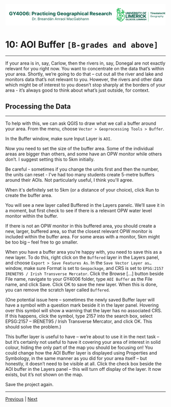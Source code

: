![UL Geography logo](../assets/images/GY4006_logo.png)

# 10: AOI Buffer ```[B-grades and above]```
___

If your area is in, say, Carlow, then the rivers in, say, Donegal are not exactly relevant for you right now. You want to concentrate on the data that’s within your area. Shortly, we’re going to do that – cut out all the river and lake and monitors data that’s not relevant to you. However, the rivers and other data which might be of interest to you doesn’t stop sharply at the borders of your area - it’s always good to think about what’s just outside, for context. 

## Processing the Data
___

To help with this, we can ask QGIS to draw what we call a buffer around your area. From the menu, choose ```Vector > Geoprocessing Tools > Buffer```. 

In the Buffer window, make sure Input Layer is ```AOI```.

Now you need to set the size of the buffer area. Some of the individual areas are bigger than others, and some have an OPW monitor while others don’t. I suggest setting this to 5km initially.

Be careful - sometimes if you change the units first and then the number, the units can reset - I've had too many students create 5-metre buffers around their AOIs. Not particularly useful, I think you'll agree.

When it's definitely set to 5km (or a distance of your choice), click Run to create the buffer area. 

You will see a new layer called Buffered in the Layers panelc. We’ll save it in a moment, but first check to see if there is a relevant OPW water level monitor within the buffer.

If there is not an OPW monitor in this buffered area, you should create a new, larger, buffered area, so that the closest relevant OPW monitor is included within the buffer area. For some areas with a monitor, 5km might be too big – feel free to go smaller.

When you have a buffer area you’re happy with, you need to save this as a new layer. To do this, right click on the ```Buffered``` layer in the Layers panel, and choose ```Export > Save Features As```. In the ```Save Vector Layer as…``` window, make sure Format is set to ```Geopackage```, and CRS is set to ```EPSG:2157 IRENET95 / Irish Transverse Mercator```. Click the Browse […] button beside File name, navigate to your GY4006 folder, type ```AOI Buffer``` as the File name, and click Save. Click OK to save the new layer. When this is done, you can remove the scratch layer called ```Buffered```.

(One potential issue here – sometimes the newly saved Buffer layer will have a symbol with a question mark beside it in the layer panel. Hovering over this symbol will show a warning that the layer has no associated CRS. If this happens, click the symbol, type 2157 into the search box, select EPSG:2157 – IRENET95 / Irish Transverse Mercator, and click OK. This should solve the problem.)

This buffer layer is useful to have – we’re about to use it in the next task – but it’s certainly not useful to have it covering your area of interest in solid colour, hiding the only part of the map you should be focusing on! You could change how the AOI Buffer layer is displayed using Properties and Symbology, in the same manner as you did for your area itself – but honestly, it doesn’t need to be visible at all. Click the check box beside the AOI buffer in the Layers panel – this will turn off display of the layer. It now exists, but it’s not shown on the map.

Save the project again.


___
[Previous](./09_AOI_symbology.md) | [Next](./11_clipping_rivers_lakes.md)